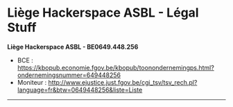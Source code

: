 # Liège Hackerspace ASBL - Légal Stuff
**Liège Hackerspace ASBL - BE0649.448.256**
 - BCE : https://kbopub.economie.fgov.be/kbopub/toonondernemingps.html?ondernemingsnummer=649448256
 - Moniteur : http://www.ejustice.just.fgov.be/cgi_tsv/tsv_rech.pl?language=fr&btw=0649448256&liste=Liste

---